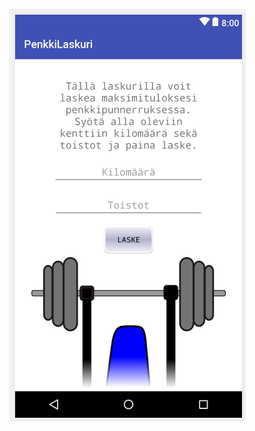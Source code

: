 <p align="center">
  <img src="https://github.com/pekkavee/AndroidBenchPressCalculator/blob/master/MyFirstApp/app/src/main/res/drawable/penkkilaskuri.jpg"350"/>
</p>

